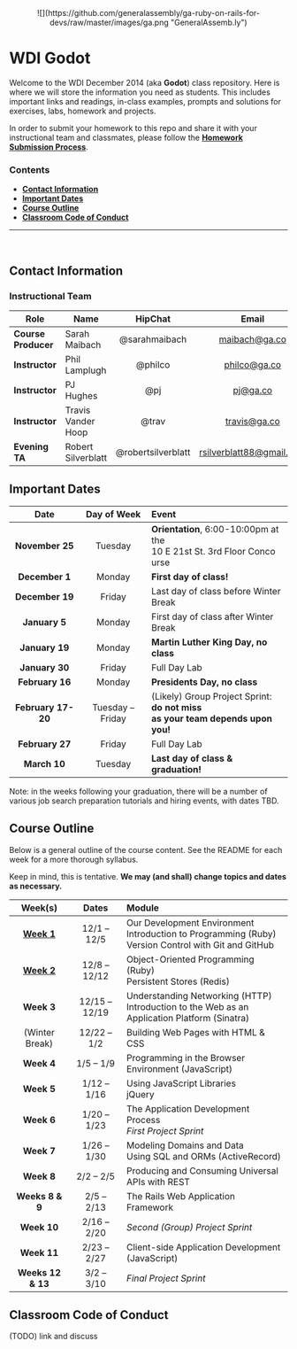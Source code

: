 <center>
![](https://github.com/generalassembly/ga-ruby-on-rails-for-devs/raw/master/images/ga.png "GeneralAssemb.ly")
</center>

# WDI Godot

Welcome to the WDI December 2014 (aka **Godot**) class repository. Here is where we will store the information you need as students. This includes important links and readings, in-class examples, prompts and solutions for exercises, labs, homework and projects.

In order to submit your homework to this repo and share it with your instructional team and classmates, please follow the **[Homework Submission Process](homework_submission_process.md)**.


### Contents

- [**Contact Information**](#contact-information)
- [**Important Dates**](#important-dates)
- [**Course Outline**](#course-outline)
- [**Classroom Code of Conduct**](#coc)

---

<br>

## Contact Information

### Instructional Team

| Role                   | Name               | HipChat       | Email         | GitHub |
|------------------------|--------------------|:-------------:|:-------------:|:------:|
| **Course Producer**    | Sarah Maibach      | @sarahmaibach | maibach@ga.co | [smaib](https://github.com/smaib) |
| **Instructor**         | Phil Lamplugh      | @philco       | philco@ga.co  | [phlco][phlco] (**no 'i'!**) |
| **Instructor**         | PJ Hughes          | @pj           | pj@ga.co      | [h4w5][h4w5] |
| **Instructor**         | Travis Vander Hoop | @trav         | travis@ga.co  | [vanderhoop][van] |
| **Evening TA**         | Robert Silverblatt | @robertsilverblatt   |rsilverblatt88@gmail.com   | [rsilverblatt88](https://github.com/rsilverblatt88) |

[phlco]: https://github.com/phlco      "Phil's GitHub link"
[h4w5]:  https://github.com/h4w5       "PJ's GitHub link"
[van]:   https://github.com/vanderhoop "Travis's GitHub link"

<!-- ### Class

If you want to email the entire class and the instructional team, please use: **wdi-nyc-december2014@ga-groups.com**, our Google Group (or listserv)!

| Name               | HipChat       | Email           | GitHub |
|--------------------|:-------------:|:---------------:|:------:|
| Aliya Scribner     | @tbd | aliya.scribner@gmail.com | [GHName](https:://github.com/GHName) |
| Andres Valencia    | @tbd | andresv2@mac.com         | [GHName](https:://github.com/GHName) |
| Angelina Bethoney  | @tbd | ambethoney@yahoo.com     | [GHName](https:://github.com/GHName) |
| Audrey Wong        | @tbd | audreydotwong@gmail.com  | [GHName](https:://github.com/GHName) |
| Dain Carver        | @tbd | carver403@gmail.com      | [GHName](https:://github.com/GHName) |
| Dana DeFilippo     | @tbd | dana.defilippo@gmail.com | [GHName](https:://github.com/GHName) |
| Jerry Torrens      | @tbd | jerrytorrens@gmail.com   | [GHName](https:://github.com/GHName) |
| Kristen MacFarlane | @tbd | krismacfarlane@gmail.com | [GHName](https:://github.com/GHName) |
| Melodie Malfa      | @tbd | melmalfa@gmail.com       | [GHName](https:://github.com/GHName) |
| Michael Campbell   | @tbd | mccool322@aol.com        | [GHName](https:://github.com/GHName) |
| Paul Clairmont     | @tbd | pcac25@gmail.com         | [GHName](https:://github.com/GHName) |
| Simons Chase       | @tbd | simons.chase@gmail.com   | [GHName](https:://github.com/GHName) |
| Sneha Shah         | @tbd | sssnehshah24@gmail.com   | [GHName](https:://github.com/GHName) |
| Zohra Asrar        | @tbd | zasrar@gmail.com         | [GHName](https:://github.com/GHName) |
-->

## Important Dates

| Date | Day of Week | Event |
|:----:|:-----------:|:------|
| **November 25** | Tuesday | **Orientation**, 6:00-10:00pm at the<br>10 E 21st St. 3rd Floor Conco urse |
| **December 1**  | Monday  | **First day of class!** |
| **December 19** | Friday | Last day of class before Winter Break |
| **January 5** | Monday | First day of class after Winter Break |
| **January 19** | Monday | **Martin Luther King Day, no class** |
| **January 30** | Friday | Full Day Lab |
| **February 16** | Monday | **Presidents Day, no class** |
| **February 17-20** | Tuesday &ndash; Friday | (Likely) Group Project Sprint: **do not miss<br>as your team depends upon you!** |
| **February 27** | Friday | Full Day Lab |
| **March 10** | Tuesday | **Last day of class & graduation!** |

Note: in the weeks following your graduation, there will be a number of various job search preparation tutorials and hiring events, with dates TBD.

## Course Outline

Below is a general outline of the course content. See the README for each week for a more thorough syllabus.

Keep in mind, this is tentative. **We may (and shall) change topics and dates as necessary.**

| Week(s) | Dates | Module |
|:-------:|:-----:|:-------|
| **[Week 1](/w01/README.md)** | 12/1 &ndash; 12/5   | Our Development Environment<br>Introduction to Programming (Ruby)<br>Version Control with Git and GitHub |
| **[Week 2](/w02/README.md)** | 12/8 &ndash; 12/12  | Object-Oriented Programming (Ruby)<br>Persistent Stores (Redis) |
| **Week 3** | 12/15 &ndash; 12/19 | Understanding Networking (HTTP)<br>Introduction to the Web as an Application Platform (Sinatra) |
| (Winter Break) | 12/22 &ndash; 1/2 | Building Web Pages with HTML & CSS |
| **Week 4** | 1/5 &ndash; 1/9     | Programming in the Browser Environment (JavaScript)|
| **Week 5** | 1/12 &ndash; 1/16   | Using JavaScript Libraries<br>jQuery |
| **Week 6** | 1/20 &ndash; 1/23   | The Application Development Process<br>*First Project Sprint* |
| **Week 7** | 1/26 &ndash; 1/30 | Modeling Domains and Data<br>Using SQL and ORMs (ActiveRecord)|
| **Week 8** | 2/2 &ndash; 2/5 | Producing and Consuming Universal APIs with REST |
| **Weeks 8 & 9** | 2/5 &ndash; 2/13 | The Rails Web Application Framework |
| **Week 10** | 2/16 &ndash; 2/20 | *Second (Group) Project Sprint* |
| **Week 11** | 2/23 &ndash; 2/27 | Client-side Application Development (JavaScript) |
| **Weeks 12 & 13** | 3/2 &ndash; 3/10 | *Final Project Sprint* |

## Classroom Code of Conduct <a id="coc"></a>

(TODO) link and discuss

